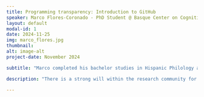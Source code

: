 ```yaml
---
title: Programming transparency: Introduction to GitHub
speaker: Marco Flores-Coronado - PhD Student @ Basque Center on Cognition, Brain and Language
layout: default
modal-id: 1
date: 2024-11-25
img: marco_flores.jpg
thumbnail: 
alt: image-alt
project-date: November 2024

subtitle: "Marco completed his bachelor studies in Hispanic Philology and Literature at the National Autonomous University of Mexico. There, he carried out his own research project funded by the Psychology School regarding reading abilities in children with Autism Spectrum Disorder and eyetracking. Afterwards, he completed an MSc in Computational Modeling and Scientific Calculus with a specialization in robotics at the Autonomous University of Morelos State (UAEM), Mexico. During this period, he developed a computer model that simulated Cortical connections between different brain areas, and that accounts for audiovisual integration during speech perception. Soon after, he won a Caixa INPhINIT doctoral grant to continue his studies with a PhD in Cognitive Neurosciences at the Basque Center on Cognition Brain and Language (BCBL) and the University of the Basque Country (UPV-EHU) within the Signal Processing in Neuroimaging research group, and the Speech and Bilingualism group. Currently, he is developing analysis methods to improve MRI signal quality during overt speech production experiments. This will hinder investigation in speech production with MRI. His research interest is language processing but he follows a multidisciplinary perspective including tools from robotics, signal engineering, cognitive sciences, and computer science."

description: "There is a strong will within the research community for open science. Git repositories have become a tool for democratizing analysis pipelines, scientific software, and resource sharing. Moreover, Git allows researchers and developers to have transparency in their research methodology, with the potential for collaboration and community building besides frontiers. During this event, we will talk about the relevance of open-sourcing code while aiming to teach Git essential tools alongside the GitHub platform. Attendees will learn the basic Git workflow, Git commands, branching, undoing changes, and forking. All these tools will be useful for beginners and more experienced people during the hands-on projects part of BrainHack Donostia 2024"

---
```




